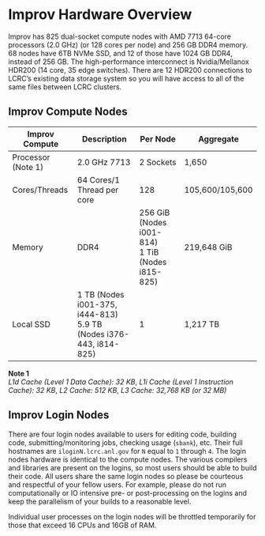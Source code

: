 # Improv Hardware Overview

Improv has 825 dual-socket compute nodes with AMD 7713 64-core processors (2.0 GHz) (or 128 cores per node) and 256 GB DDR4 memory. 68 nodes have 6TB NVMe SSD, and 12 of those have 1024 GB DDR4, instead of 256 GB. The high-performance interconnect is Nvidia/Mellanox HDR200 (14 core, 35 edge switches). There are 12 HDR200 connections to LCRC’s existing data storage system so you will have access to all of the same files between LCRC clusters.

## Improv Compute Nodes

| Improv Compute | Description | Per Node | Aggregate |
| -------------- | ----------- | -------- | --------- |
| Processor (Note 1) | 2.0 GHz 7713 | 2 Sockets | 1,650 |
| Cores/Threads | 64 Cores/1 Thread per core | 128 | 105,600/105,600 |
| Memory | DDR4 | 256 GiB (Nodes i001-814)<br>1 TiB (Nodes i815-825) | 219,648 GiB |
| Local SSD | 1 TB (Nodes i001-375, i444-813)<br>5.9 TB (Nodes i376-443, i814-825) | 1 | 1,217 TB |

**Note 1**<br>
*L1d Cache (Level 1 Data Cache): 32 KB*, *L1i Cache (Level 1 Instruction Cache): 32 KB*, *L2 Cache: 512 KB*, *L3 Cache: 32,768 KB (or 32 MB)*

## Improv Login Nodes

There are four login nodes available to users for editing code, building code, submitting/monitoring jobs, checking usage (`sbank`), etc. Their full hostnames are `iloginN.lcrc.anl.gov` for `N` equal to `1` through `4`.  The login nodes hardware is identical to the compute nodes. The various compilers and libraries are present on the logins, so most users should be able to build their code. All users share the same login nodes so please be courteous and respectful of your fellow users. For example, please do not run computationally or IO intensive pre- or post-processing on the logins and keep the parallelism of your builds to a reasonable level.

Individual user processes on the login nodes will be throttled temporarily for those that exceed 16 CPUs and 16GB of RAM.

